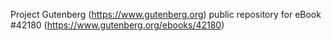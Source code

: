 Project Gutenberg (https://www.gutenberg.org) public repository for
eBook #42180 (https://www.gutenberg.org/ebooks/42180)
